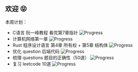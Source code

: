 ## 欢迎 😝

本周计划：
- C语言 阮一峰教程 看完第7章指针 ![Progress](http://progressed.io/bar/29) 
- 计算机网络第一章 ![Progress](http://progressed.io/bar/0) 
- Rust 程序设计语言 第4章 所有权 + 第5章 结构体  ![Progress](http://progressed.io/bar/20) 
- 优化 question 后端代码  ![Progress](http://progressed.io/bar/0) 
- 梳理 questions 题目的正确性（50道） ![Progress](http://progressed.io/bar/0) 
- 复习 leetcode 10道  ![Progress](http://progressed.io/bar/0) 
